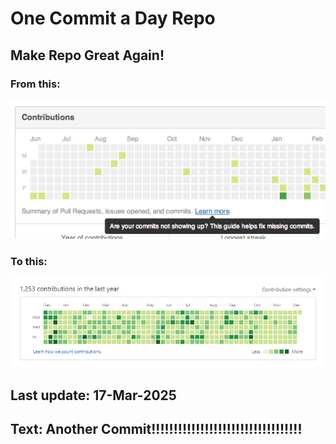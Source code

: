 # One Commit a Day Repo
## Make Repo Great Again!
### From this: 
![Alt text](./imgs/min.png)
### To this:
![Alt full](./imgs/full.jpg)

## Last update: 17-Mar-2025
## Text: Another Commit!!!!!!!!!!!!!!!!!!!!!!!!!!!!!!!!!!
